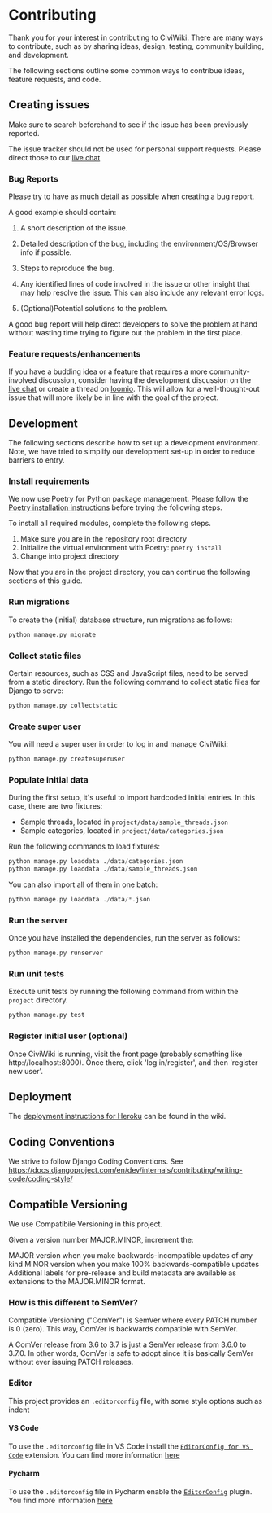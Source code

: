 # Contributing

Thank you for your interest in contributing to CiviWiki. There are many ways to contribute, such as by sharing ideas, design, testing, community building, and development.

The following sections outline some common ways to contribue ideas, feature requests, and code.

## Creating issues

Make sure to search beforehand to see if the issue has been previously reported.

The issue tracker should not be used for personal support requests. Please direct those to our [live chat](https://riot.im/app/#/room/#CiviWiki:matrix.org)

### Bug Reports

Please try to have as much detail as possible when creating a bug report.

A good example should contain:

1. A short description of the issue.

2. Detailed description of the bug, including the environment/OS/Browser info if possible.

3. Steps to reproduce the bug.

4. Any identified lines of code involved in the issue or other insight that may help resolve the issue. This can also include any relevant error logs.

5. (Optional)Potential solutions to the problem.

A good bug report will help direct developers to solve the problem at hand without wasting time trying to figure out the problem in the first place.

### Feature requests/enhancements

If you have a budding idea or a feature that requires a more community-involved discussion, consider having the development discussion on the [live chat](https://riot.im/app/#/room/#CiviWiki:matrix.org) or create a thread on [loomio](https://www.loomio.org/g/ET40tXUC/openciviwiki). This will allow for a well-thought-out issue that will more likely be in line with the goal of the project.

## Development

The following sections describe how to set up a development environment. Note, we have tried to simplify our development set-up in order to reduce barriers to entry.

### Install requirements

We now use Poetry for Python package management. Please follow the [Poetry installation instructions](https://python-poetry.org/docs/#installation) before trying the following steps.

To install all required modules, complete the following steps.

1. Make sure you are in the repository root directory
2. Initialize the virtual environment with Poetry: `poetry install`
3. Change into project directory

Now that you are in the project directory, you can continue the following sections of this guide.

### Run migrations

To create the (initial) database structure, run migrations as follows:

```py
python manage.py migrate
```

### Collect static files

Certain resources, such as CSS and JavaScript files, need to be served from a static directory. Run the following command to collect static files for Django to serve:

```py
python manage.py collectstatic
```


### Create super user

You will need a super user in order to log in and manage CiviWiki:

```py
python manage.py createsuperuser
```

### Populate initial data

During the first setup, it's useful to import hardcoded initial entries. In this case, there are two fixtures:

* Sample threads, located in `project/data/sample_threads.json`
* Sample categories, located in `project/data/categories.json`

Run the following commands to load fixtures:

```py
python manage.py loaddata ./data/categories.json
python manage.py loaddata ./data/sample_threads.json
```

You can also import all of them in one batch:

```py
python manage.py loaddata ./data/*.json
```

### Run the server

Once you have installed the dependencies, run the server as follows:

```py
python manage.py runserver
```

### Run unit tests

Execute unit tests by running the following command from within the `project` directory.

```sh
python manage.py test
```

### Register initial user (optional)

Once CiviWiki is running, visit the front page (probably something like http://localhost:8000). Once there, click 'log in/register', and then 'register new user'.

## Deployment

The [deployment instructions for Heroku](https://github.com/CiviWiki/OpenCiviWiki/wiki/Deployment-instructions-for-Heroku) can be found in the wiki.

## Coding Conventions

We strive to follow Django Coding Conventions. See https://docs.djangoproject.com/en/dev/internals/contributing/writing-code/coding-style/

## Compatible Versioning

We use Compatibile Versioning in this project.

Given a version number MAJOR.MINOR, increment the:

MAJOR version when you make backwards-incompatible updates of any kind
MINOR version when you make 100% backwards-compatible updates
Additional labels for pre-release and build metadata are available as extensions to the MAJOR.MINOR format.

### How is this different to SemVer?

Compatible Versioning ("ComVer") is SemVer where every PATCH number is 0 (zero). This way, ComVer is backwards compatible with SemVer.

A ComVer release from 3.6 to 3.7 is just a SemVer release from 3.6.0 to 3.7.0. In other words, ComVer is safe to adopt since it is basically SemVer without ever issuing PATCH releases.

### Editor

This project provides an `.editorconfig` file, with some style options such as indent

#### VS Code

To use the `.editorconfig` file in VS Code install the [`EditorConfig for VS Code`](https://marketplace.visualstudio.com/items?itemName=EditorConfig.EditorConfig) extension. You can find more information [here]()

#### Pycharm

To use the `.editorconfig` file in Pycharm enable the [`EditorConfig`](https://plugins.jetbrains.com/plugin/7294-editorconfig) plugin. You find more information [here](https://www.jetbrains.com/help/idea/editorconfig.html)
